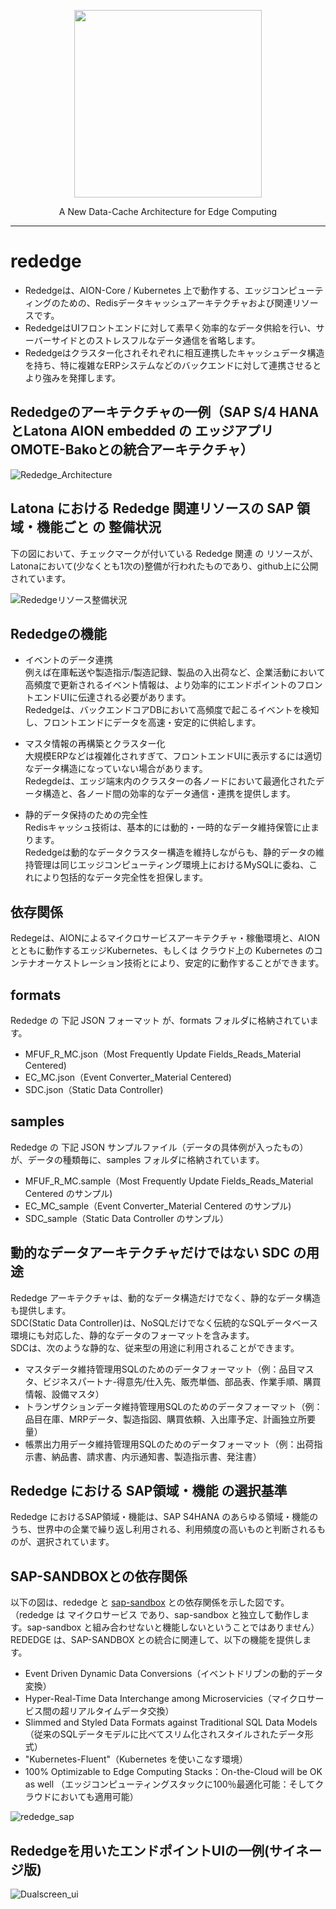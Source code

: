 <p align="center">
  <img src="https://user-images.githubusercontent.com/91356865/142156559-fd20d286-80ed-45e7-a915-661d72ad05e0.png" width="300">
</p>
<p align="center">
  A New Data-Cache Architecture for Edge Computing
</p>

***

# rededge   

* Rededgeは、AION-Core / Kubernetes 上で動作する、エッジコンピューティングのための、Redisデータキャッシュアーキテクチャおよび関連リソースです。  
* RededgeはUIフロントエンドに対して素早く効率的なデータ供給を行い、サーバーサイドとのストレスフルなデータ通信を省略します。  
* Rededgeはクラスター化されそれぞれに相互連携したキャッシュデータ構造を持ち、特に複雑なERPシステムなどのバックエンドに対して連携させるとより強みを発揮します。

## Rededgeのアーキテクチャの一例（SAP S/4 HANAとLatona AION embedded の エッジアプリOMOTE-Bakoとの統合アーキテクチャ）

![Rededge_Architecture](Documents/rededge_architecture.png)

## Latona における Rededge 関連リソースの SAP 領域・機能ごと の 整備状況
下の図において、チェックマークが付いている Rededge 関連 の リソースが、Latonaにおいて(少なくとも1次の)整備が行われたものであり、github上に公開されています。

![Rededgeリソース整備状況](Documents/rededge_sandbox_1212.pngg)


## Rededgeの機能

 * イベントのデータ連携       
  例えば在庫転送や製造指示/製造記録、製品の入出荷など、企業活動において高頻度で更新されるイベント情報は、より効率的にエンドポイントのフロントエンドUIに伝達される必要があります。  
  Rededgeは、バックエンドコアDBにおいて高頻度で起こるイベントを検知し、フロントエンドにデータを高速・安定的に供給します。    
  
 * マスタ情報の再構築とクラスター化    
  大規模ERPなどは複雑化されすぎて、フロントエンドUIに表示するには適切なデータ構造になっていない場合があります。  
  Redegdeは、エッジ端末内のクラスターの各ノードにおいて最適化されたデータ構造と、各ノード間の効率的なデータ通信・連携を提供します。  
   
 * 静的データ保持のための完全性  
  Redisキャッシュ技術は、基本的には動的・一時的なデータ維持保管に止まります。  
  Rededgeは動的なデータクラスター構造を維持しながらも、静的データの維持管理は同じエッジコンピューティング環境上におけるMySQLに委ね、これにより包括的なデータ完全性を担保します。
   
## 依存関係

Redegeは、AIONによるマイクロサービスアーキテクチャ・稼働環境と、AIONとともに動作するエッジKubernetes、もしくは クラウド上の Kubernetes のコンテナオーケストレーション技術とにより、安定的に動作することができます。   
  
## formats  

Rededge の 下記 JSON フォーマット が、formats フォルダに格納されています。

 * MFUF_R_MC.json（Most Frequently Update Fields_Reads_Material Centered) 
 * EC_MC.json（Event Converter_Material Centered) 
 * SDC.json（Static Data Controller)
 
## samples

Rededge の 下記 JSON サンプルファイル（データの具体例が入ったもの）が、データの種類毎に、samples フォルダに格納されています。  

* MFUF_R_MC.sample（Most Frequently Update Fields_Reads_Material Centered のサンプル)   
* EC_MC_sample（Event Converter_Material Centered のサンプル)  
* SDC_sample（Static Data Controller のサンプル）  

## 動的なデータアーキテクチャだけではない SDC の用途

Rededge アーキテクチャは、動的なデータ構造だけでなく、静的なデータ構造も提供します。  
SDC(Static Data Controller)は、NoSQLだけでなく伝統的なSQLデータベース環境にも対応した、静的なデータのフォーマットを含みます。  
SDCは、次のような静的な、従来型の用途に利用されることができます。  

* マスタデータ維持管理用SQLのためのデータフォーマット（例：品目マスタ、ビジネスパートナ-得意先/仕入先、販売単価、部品表、作業手順、購買情報、設備マスタ）  
* トランザクションデータ維持管理用SQLのためのデータフォーマット（例：品目在庫、MRPデータ、製造指図、購買依頼、入出庫予定、計画独立所要量）  
* 帳票出力用データ維持管理用SQLのためのデータフォーマット（例：出荷指示書、納品書、請求書、内示通知書、製造指示書、発注書）  

## Rededge における SAP領域・機能 の選択基準
Rededge におけるSAP領域・機能は、SAP S4HANA のあらゆる領域・機能のうち、世界中の企業で繰り返し利用される、利用頻度の高いものと判断されるものが、選択されています。  

## SAP-SANDBOXとの依存関係

以下の図は、rededge と [sap-sandbox](https://github.com/latonaio/sap-sandbox) との依存関係を示した図です。（rededge は マイクロサービス であり、sap-sandbox と独立して動作します。sap-sandbox と組み合わせないと機能しないということではありません）  
REDEDGE は、SAP-SANDBOX との統合に関連して、以下の機能を提供します。

* Event Driven Dynamic Data Conversions（イベントドリブンの動的データ変換）  
* Hyper-Real-Time Data Interchange among Microservicies（マイクロサービス間の超リアルタイムデータ交換）
* Slimmed and Styled Data Formats against Traditional SQL Data Models（従来のSQLデータモデルに比べてスリム化されスタイルされたデータ形式）
* "Kubernetes-Fluent"（Kubernetes を使いこなす環境）
* 100% Optimizable to Edge Computing Stacks：On-the-Cloud will be OK as well （エッジコンピューティングスタックに100％最適化可能：そしてクラウドにおいても適用可能）

![rededge_sap](Documents/rededge_sap.png)

## Rededgeを用いたエンドポイントUIの一例(サイネージ版)   
![Dualscreen_ui](Documents/signage_dual_screen.PNG)   
